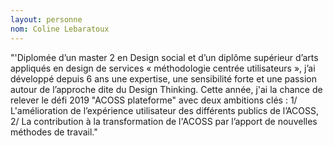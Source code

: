 ```yaml
---
layout: personne
nom: Coline Lebaratoux
---
```


"'Diplomée d’un master 2 en Design social et d’un diplôme supérieur d’arts appliqués en design de services « méthodologie centrée utilisateurs », j’ai développé depuis 6 ans une expertise, une sensibilité forte et une passion autour de l’approche dite du Design Thinking.  Cette année, j'ai la chance de relever le défi 2019 "ACOSS plateforme" avec deux ambitions clés  : 1/ L'amélioration de l’expérience utilisateur des différents publics de l’ACOSS, 2/ La contribution à la transformation de l'ACOSS par l’apport de nouvelles méthodes de travail."